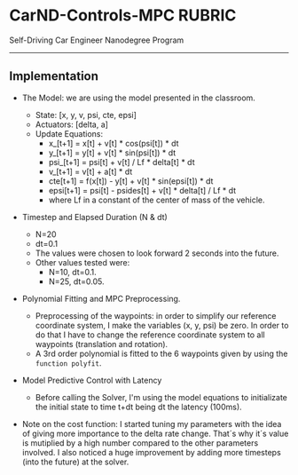 # CarND-Controls-MPC RUBRIC
Self-Driving Car Engineer Nanodegree Program

---

## Implementation

* The Model: we are using the model presented in the classroom.
  * State: [x, y, v, psi, cte, epsi]
  * Actuators: [delta, a]
  * Update Equations: 
    * x_[t+1] = x[t] + v[t] * cos(psi[t]) * dt
    * y_[t+1] = y[t] + v[t] * sin(psi[t]) * dt
    * psi_[t+1] = psi[t] + v[t] / Lf * delta[t] * dt
    * v_[t+1] = v[t] + a[t] * dt
    * cte[t+1] = f(x[t]) - y[t] + v[t] * sin(epsi[t]) * dt
    * epsi[t+1] = psi[t] - psides[t] + v[t] * delta[t] / Lf * dt
    * where Lf in a constant of the center of mass of the vehicle.

* Timestep and Elapsed Duration (N & dt)
  * N=20
  * dt=0.1
  * The values were chosen to look forward 2 seconds into the future.
  * Other values tested were:
    * N=10, dt=0.1.
    * N=25, dt=0.05.
* Polynomial Fitting and MPC Preprocessing.
  * Preprocessing of the waypoints: in order to simplify our reference coordinate system, I make the variables (x, y, psi)  be zero. In order to do that I have to change the reference coordinate system to all waypoints (translation and rotation).
  * A 3rd order polynomial is fitted to the 6 waypoints given by using the `function polyfit`.
* Model Predictive Control with Latency
  * Before calling the Solver, I'm using the model equations to initializate the initial state to time t+dt being dt the latency (100ms).

* Note on the cost function:
I started tuning my parameters with the idea of giving more importance to the delta rate change. That´s why it´s value is mutiplied by a high number compared to the other parameters involved.
I also noticed a huge improvement by adding more timesteps (into the future) at the solver.